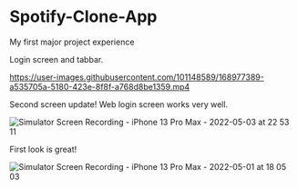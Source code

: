 # Spotify-Clone-App
My first major project experience

Login screen and tabbar.

https://user-images.githubusercontent.com/101148589/168977389-a535705a-5180-423e-8f8f-a768d8be1359.mp4

Second screen update! Web login screen works very well.

![Simulator Screen Recording - iPhone 13 Pro Max - 2022-05-03 at 22 53 11](https://user-images.githubusercontent.com/101148589/166556052-5e5200b4-b2a4-4041-b12d-9159cc9ad043.gif)

First look is great!

![Simulator Screen Recording - iPhone 13 Pro Max - 2022-05-01 at 18 05 03](https://user-images.githubusercontent.com/101148589/166151939-15b4d28d-fda9-4e8c-9222-083b7abb7f19.gif)
